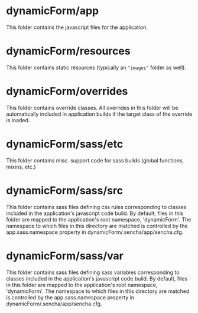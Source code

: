 # dynamicForm/app

This folder contains the javascript files for the application.

# dynamicForm/resources

This folder contains static resources (typically an `"images"` folder as well).

# dynamicForm/overrides

This folder contains override classes. All overrides in this folder will be 
automatically included in application builds if the target class of the override
is loaded.

# dynamicForm/sass/etc

This folder contains misc. support code for sass builds (global functions, 
mixins, etc.)

# dynamicForm/sass/src

This folder contains sass files defining css rules corresponding to classes
included in the application's javascript code build.  By default, files in this 
folder are mapped to the application's root namespace, 'dynamicForm'. The
namespace to which files in this directory are matched is controlled by the
app.sass.namespace property in dynamicForm/.sencha/app/sencha.cfg. 

# dynamicForm/sass/var

This folder contains sass files defining sass variables corresponding to classes
included in the application's javascript code build.  By default, files in this 
folder are mapped to the application's root namespace, 'dynamicForm'. The
namespace to which files in this directory are matched is controlled by the
app.sass.namespace property in dynamicForm/.sencha/app/sencha.cfg. 
